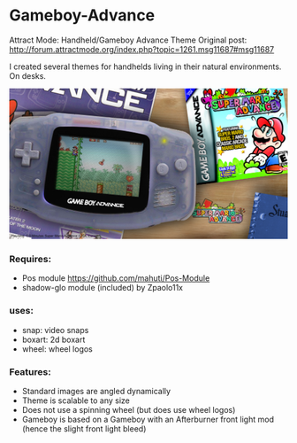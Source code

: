 # Gameboy-Advance
Attract Mode: Handheld/Gameboy Advance Theme
Original post: http://forum.attractmode.org/index.php?topic=1261.msg11687#msg11687

I created several themes for handhelds living in their natural environments. On desks. 

![Image of GBA Theme Sample](https://raw.githubusercontent.com/mahuti/Gameboy-Advance/master/gba.png)

### Requires: 
- Pos module https://github.com/mahuti/Pos-Module
- shadow-glo module (included) by Zpaolo11x

### uses: 
- snap: video snaps 
- boxart: 2d boxart 
- wheel: wheel logos 

### Features: 
- Standard images are angled dynamically
- Theme is scalable to any size 
- Does not use a spinning wheel (but does use wheel logos)
- Gameboy is based on a Gameboy with an Afterburner front light mod (hence the slight front light bleed)

